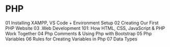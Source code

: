 # PHP

01 Installing XAMPP, VS Code + Environment Setup
02 Creating Our First PHP Website
03 .Web Development 101: How HTML, CSS, JavaScript & PHP Work Together
04 Php Comments & Using Php with Bootstrap
05 Php Variables
06 Rules for Creating Variables in Php
07 Data Types
